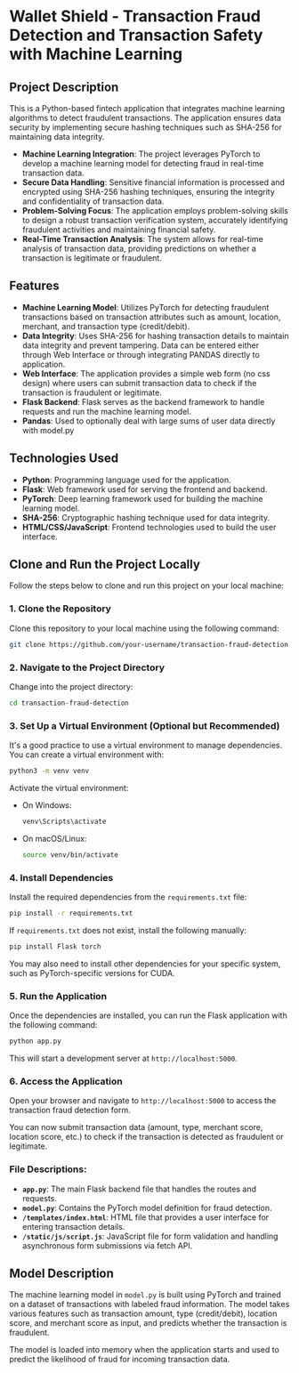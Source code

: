 # Wallet Shield - Transaction Fraud Detection and Transaction Safety with Machine Learning

## Project Description

This is a Python-based fintech application that integrates machine learning algorithms to detect fraudulent transactions. The application ensures data security by implementing secure hashing techniques such as SHA-256 for maintaining data integrity.

- **Machine Learning Integration**: The project leverages PyTorch to develop a machine learning model for detecting fraud in real-time transaction data.
- **Secure Data Handling**: Sensitive financial information is processed and encrypted using SHA-256 hashing techniques, ensuring the integrity and confidentiality of transaction data.
- **Problem-Solving Focus**: The application employs problem-solving skills to design a robust transaction verification system, accurately identifying fraudulent activities and maintaining financial safety.
- **Real-Time Transaction Analysis**: The system allows for real-time analysis of transaction data, providing predictions on whether a transaction is legitimate or fraudulent.

## Features
- **Machine Learning Model**: Utilizes PyTorch for detecting fraudulent transactions based on transaction attributes such as amount, location, merchant, and transaction type (credit/debit).
- **Data Integrity**: Uses SHA-256 for hashing transaction details to maintain data integrity and prevent tampering. Data can be entered either through Web Interface or through integrating PANDAS directly to application.
- **Web Interface**: The application provides a simple web form (no css design) where users can submit transaction data to check if the transaction is fraudulent or legitimate.
- **Flask Backend**: Flask serves as the backend framework to handle requests and run the machine learning model.
- **Pandas**: Used to optionally deal with large sums of user data directly with model.py

## Technologies Used
- **Python**: Programming language used for the application.
- **Flask**: Web framework used for serving the frontend and backend.
- **PyTorch**: Deep learning framework used for building the machine learning model.
- **SHA-256**: Cryptographic hashing technique used for data integrity.
- **HTML/CSS/JavaScript**: Frontend technologies used to build the user interface.

## Clone and Run the Project Locally

Follow the steps below to clone and run this project on your local machine:

### 1. Clone the Repository

Clone this repository to your local machine using the following command:

```bash
git clone https://github.com/your-username/transaction-fraud-detection.git
```

### 2. Navigate to the Project Directory

Change into the project directory:

```bash
cd transaction-fraud-detection
```

### 3. Set Up a Virtual Environment (Optional but Recommended)

It's a good practice to use a virtual environment to manage dependencies. You can create a virtual environment with:

```bash
python3 -m venv venv
```

Activate the virtual environment:

- On Windows:

    ```bash
    venv\Scripts\activate
    ```

- On macOS/Linux:

    ```bash
    source venv/bin/activate
    ```

### 4. Install Dependencies

Install the required dependencies from the `requirements.txt` file:

```bash
pip install -r requirements.txt
```

If `requirements.txt` does not exist, install the following manually:

```bash
pip install Flask torch
```

You may also need to install other dependencies for your specific system, such as PyTorch-specific versions for CUDA.

### 5. Run the Application

Once the dependencies are installed, you can run the Flask application with the following command:

```bash
python app.py
```

This will start a development server at `http://localhost:5000`.

### 6. Access the Application

Open your browser and navigate to `http://localhost:5000` to access the transaction fraud detection form.

You can now submit transaction data (amount, type, merchant score, location score, etc.) to check if the transaction is detected as fraudulent or legitimate.

### File Descriptions:

- **`app.py`**: The main Flask backend file that handles the routes and requests.
- **`model.py`**: Contains the PyTorch model definition for fraud detection.
- **`/templates/index.html`**: HTML file that provides a user interface for entering transaction details.
- **`/static/js/script.js`**: JavaScript file for form validation and handling asynchronous form submissions via fetch API.

## Model Description

The machine learning model in `model.py` is built using PyTorch and trained on a dataset of transactions with labeled fraud information. The model takes various features such as transaction amount, type (credit/debit), location score, and merchant score as input, and predicts whether the transaction is fraudulent.

The model is loaded into memory when the application starts and used to predict the likelihood of fraud for incoming transaction data.